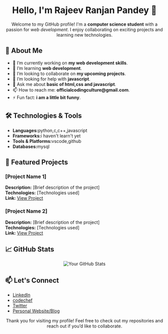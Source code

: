 <h1 align="center">Hello, I'm Rajeev Ranjan Pandey 👋</h1>

<p align="center">
  Welcome to my GitHub profile! I'm a <strong>computer science student</strong> with a passion for <em>web development</em>. I enjoy collaborating on exciting projects and learning new technologies.
</p>

<h2>🚀 About Me</h2>
<ul>
  <li>🔭 I’m currently working on <strong>my web development skills</strong>.</li>
  <li>🌱 I’m learning <strong>web development</strong>.</li>
  <li>👯 I’m looking to collaborate on <strong>my upcoming projects</strong>.</li>
  <li>🤔 I’m looking for help with <strong>javascript</strong>.</li>
  <li>💬 Ask me about <strong> basic of html,css and javascript</strong>.</li>
  <li>📫 How to reach me: <strong>officialcodingculture@gmail.com</strong>.</li>
  <li>⚡ Fun fact: <strong>i am a little bit funny</strong>.</li>
</ul>

<h2>🛠️ Technologies & Tools</h2>
<ul>
  <li><strong>Languages:</strong>python,c,c++,javascript</li>
  <li><strong>Frameworks:</strong>i haven't learn't yet</li>
  <li><strong>Tools & Platforms:</strong>vscode,github</li>
  <li><strong>Databases:</strong>mysql</li>
</ul>

<h2>🌟 Featured Projects</h2>
<h3>[Project Name 1]</h3>
<p>
  <strong>Description:</strong> [Brief description of the project]<br>
  <strong>Technologies:</strong> [Technologies used]<br>
  <strong>Link:</strong> <a href="[GitHub link]">View Project</a>
</p>

<h3>[Project Name 2]</h3>
<p>
  <strong>Description:</strong> [Brief description of the project]<br>
  <strong>Technologies:</strong> [Technologies used]<br>
  <strong>Link:</strong> <a href="[GitHub link]">View Project</a>
</p>

<h2>📈 GitHub Stats</h2>
<p align="center">
  <img src="https://github-readme-stats.vercel.app/api?username=yourusername&show_icons=true&theme=radical" alt="Your GitHub Stats">
</p>

<h2>📫 Let's Connect</h2>
<ul>
  <li><a href="https://www.linkedin.com/in/rajeev-ranjan-pandey-a2a95332a/">LinkedIn</a></li>
  <li><a href="https://www.codechef.com/users/codingculture">codechef</a></li>
  <li><a href="[Your Twitter Profile]">Twitter</a></li>
  <li><a href="[Your Website]">Personal Website/Blog</a></li>
</ul>

<p align="center">Thank you for visiting my profile! Feel free to check out my repositories and reach out if you’d like to collaborate.</p>

